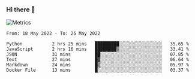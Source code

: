 ### Hi there 👋

![Metrics](https://github.com/radoapx/radoapx/blob/main/github-metrics.svg)

<!--START_SECTION:waka-->

```text
From: 18 May 2022 - To: 25 May 2022

Python           2 hrs 25 mins   █████████░░░░░░░░░░░░░░░░   35.65 %
JavaScript       2 hrs 16 mins   ████████▒░░░░░░░░░░░░░░░░   33.41 %
JSON             31 mins         ██░░░░░░░░░░░░░░░░░░░░░░░   07.85 %
Text             27 mins         █▓░░░░░░░░░░░░░░░░░░░░░░░   06.64 %
Markdown         24 mins         █▒░░░░░░░░░░░░░░░░░░░░░░░   05.97 %
Docker File      13 mins         █░░░░░░░░░░░░░░░░░░░░░░░░   03.37 %
```

<!--END_SECTION:waka-->

<!--
**radoapx/radoapx** is a ✨ _special_ ✨ repository because its `README.md` (this file) appears on your GitHub profile.

Here are some ideas to get you started:

- 🔭 I’m currently working on ...
- 🌱 I’m currently learning ...
- 👯 I’m looking to collaborate on ...
- 🤔 I’m looking for help with ...
- 💬 Ask me about ...
- 📫 How to reach me: ...
- 😄 Pronouns: ...
- ⚡ Fun fact: ...
-->
